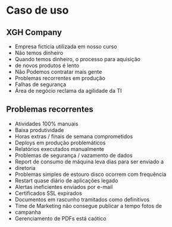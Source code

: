 # Caso de uso

## XGH Company

- Empresa fictícia utilizada em nosso curso
- Não temos dinheiro
- Quando temos dinheiro, o processo para aquisição
- de novos produtos é lento
- Não Podemos contratar mais gente
- Problemas recorrentes em produção
- Falhas de segurança
- Área de negócio reclama da agilidade da TI

## Problemas recorrentes

- Atividades 100% manuais
- Baixa produtividade
- Horas extras / finais de semana comprometidos
- Deploys em produção problemáticos
- Relatórios executados manualmente
- Problemas de segurança / vazamento de dados
- Report de consumo de máquina leva dias para ser enviado a
- diretoria
- Problemas simples de estouro disco ocorrem com frequência
- Restart quase diário de aplicações legado
- Alertas ineficientes enviados por e-mail
- Certificados SSL expirados
- Documentos em rascunho tramitados como definitivos
- Time de Marketing não consegue publicar a tempo fotos de
- campanha
- Gerenciamento de PDFs está caótico
